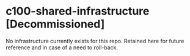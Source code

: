 # c100-shared-infrastructure [Decommissioned]

No infrastructure currently exists for this repo. Retained here for future reference and in case of a need to roll-back.
